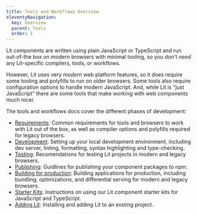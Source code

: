 ```yaml
---
title: Tools and Workflows Overview
eleventyNavigation:
  key: Overview
  parent: Tools
  order: 1
---
```


Lit components are written using plain JavaScript or TypeScript and run out-of-the box on modern browsers with minimal tooling, so you don't _need_ any Lit-specific compilers, tools, or workflows.

However, Lit uses very _modern_ web platform features, so it does require some tooling and polyfills to run on older browsers. Some tools also require configuration options to handle modern JavaScript. And, while Lit is "just JavaScript" there are some tools that make working with web components  much nicer.

The tools and workflows docs cover the different phases of development:

* [Requirements](/docs/tools/requirements/): Common requirements for tools and browsers to work with Lit out of the box, as well as compiler options and polyfills required for legacy browsers.
* [Development](/docs/tools/development/): Setting up your local development environment, including dev server, linting, formatting, syntax highlighting and type-checking.
* [Testing](/docs/tools/testing/): Recomendations for testing Lit projects in modern and legacy browsers.
* [Publishing](/docs/tools/publishing/): Guidlines for publishing your component packages to npm.
* [Building for production](/docs/tools/production/): Building applications for production, including bundling, optimizations, and differential serving for modern and legacy browsers.
* [Starter Kits](/docs/tools/starter-kits): Instructions on using our Lit component starter kits for JavaScript and TypeScript.
* [Adding Lit](/docs/tools/adding-lit): Installing and adding Lit to an exsting project.
